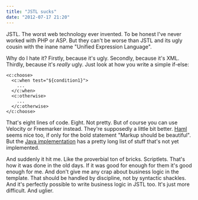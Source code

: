 ```yaml
---
title: "JSTL sucks"
date: "2012-07-17 21:20"
---
```

JSTL.
The worst web technology ever invented.
To be honest I've never worked with PHP or ASP.
But they can't be worse than JSTL and its ugly cousin with the inane name "Unified Expression Language".

Why do I hate it?
Firstly, because it's ugly.
Secondly, because it's XML.
Thirdly, because it's *really* ugly.
Just look at how you write a simple if-else:

    <c:choose>
      <c:when test="${condition1}">
        ...
      </c:when>
      <c:otherwise>
        ...
      </c:otherwise>
    </c:choose>

That's eight lines of code.
Eight.
Not pretty.
But of course you can use Velocity or Freemarker instead.
They're supposedly a little bit better.
[Haml](http://haml.info/) seems nice too,
if only for the bold statement "Markup should be beautiful".
But the [Java implementation](https://github.com/raymyers/JHaml) has a pretty long list of stuff that's not yet implemented.

And suddenly it hit me.
Like the proverbial ton of bricks.
Scriptlets.
That's how it was done in the old days.
If it was good for enough for them it's good enough for me.
And don't give me any crap about business logic in the template.
That should be handled by discipline, not by syntactic shackles.
And it's perfectly possible to write business logic in JSTL too.
It's just more difficult.
And uglier.
